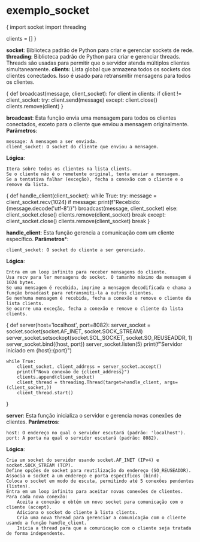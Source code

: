 # exemplo_socket
{
import socket
import threading

clients = []
}

**socket**: Biblioteca padrão de Python para criar e gerenciar sockets de rede.
**threading**: Biblioteca padrão de Python para criar e gerenciar threads. Threads são usadas para permitir que o servidor atenda múltiplos clientes simultaneamente.
**clients**: Lista global que armazena todos os sockets dos clientes conectados. Isso é usado para retransmitir mensagens para todos os clientes.

{
def broadcast(message, client_socket):
    for client in clients:
        if client != client_socket:
            try:
                client.send(message)
            except:
                client.close()
                clients.remove(client)
}

**broadcast**: Esta função envia uma mensagem para todos os clientes conectados, exceto para o cliente que enviou a mensagem originalmente.
**Parâmetros**:

    message: A mensagem a ser enviada.
    client_socket: O socket do cliente que enviou a mensagem.

**Lógica**:

    Itera sobre todos os clientes na lista clients.
    Se o cliente não é o remetente original, tenta enviar a mensagem.
    Se a tentativa falhar (exceção), fecha a conexão com o cliente e o remove da lista.

{
def handle_client(client_socket):
    while True:
        try:
            message = client_socket.recv(1024)
            if message:
                print(f"Recebido: {message.decode('utf-8')}")
                broadcast(message, client_socket)
            else:
                client_socket.close()
                clients.remove(client_socket)
                break
        except:
            client_socket.close()
            clients.remove(client_socket)
            break
}

**handle_client**: Esta função gerencia a comunicação com um cliente específico.
**Parâmetros***:

    client_socket: O socket do cliente a ser gerenciado.

**Lógica**:

    Entra em um loop infinito para receber mensagens do cliente.
    Usa recv para ler mensagens do socket. O tamanho máximo da mensagem é 1024 bytes.
    Se uma mensagem é recebida, imprime a mensagem decodificada e chama a função broadcast para retransmiti-la a outros clientes.
    Se nenhuma mensagem é recebida, fecha a conexão e remove o cliente da lista clients.
    Se ocorre uma exceção, fecha a conexão e remove o cliente da lista clients.

{
def server(host='localhost', port=8082):
    server_socket = socket.socket(socket.AF_INET, socket.SOCK_STREAM)
    server_socket.setsockopt(socket.SOL_SOCKET, socket.SO_REUSEADDR, 1)
    server_socket.bind((host, port))
    server_socket.listen(5)
    print(f"Servidor iniciado em {host}:{port}")

    while True:
        client_socket, client_address = server_socket.accept()
        print(f"Nova conexão de {client_address}")
        clients.append(client_socket)
        client_thread = threading.Thread(target=handle_client, args=(client_socket,))
        client_thread.start()
}

**server**: Esta função inicializa o servidor e gerencia novas conexões de clientes.
**Parâmetros**:

    host: O endereço no qual o servidor escutará (padrão: 'localhost').
    port: A porta na qual o servidor escutará (padrão: 8082).

**Lógica**:

    Cria um socket do servidor usando socket.AF_INET (IPv4) e socket.SOCK_STREAM (TCP).
    Define opções de socket para reutilização do endereço (SO_REUSEADDR).
    Associa o socket a um endereço e porta específicos (bind).
    Coloca o socket em modo de escuta, permitindo até 5 conexões pendentes (listen).
    Entra em um loop infinito para aceitar novas conexões de clientes.
    Para cada nova conexão:
        Aceita a conexão e obtém um novo socket para comunicação com o cliente (accept).
        Adiciona o socket do cliente à lista clients.
        Cria uma nova thread para gerenciar a comunicação com o cliente usando a função handle_client.
        Inicia a thread para que a comunicação com o cliente seja tratada de forma independente.
